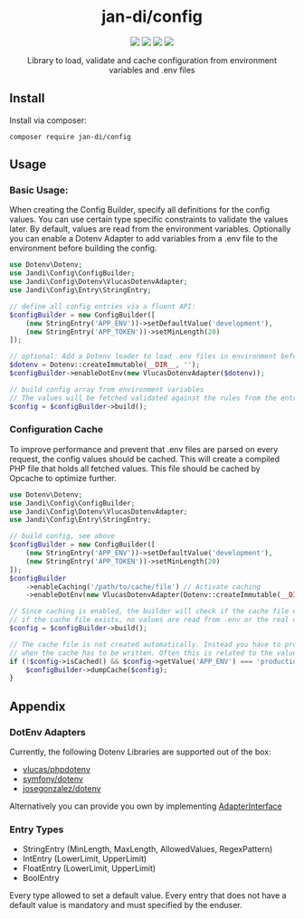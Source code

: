 <h1 align="center">jan-di/config</h1>
<p align="center">
    <a alt="Packagist" href="https://packagist.org/packages/jan-di/config"><img src="https://img.shields.io/packagist/v/jan-di/config"></a>
    <a alt="Packagist" href="https://packagist.org/packages/jan-di/config"><img src="https://img.shields.io/packagist/stars/jan-di/config"></a>
    <a alt="Packagist" href="https://packagist.org/packages/jan-di/config"><img src="https://img.shields.io/packagist/php-v/jan-di/config"/></a>
    <a alt="LICENSE" href="https://github.com/jan-di/php-config/blob/main/LICENSE"><img src="https://img.shields.io/packagist/l/jan-di/config"/></a>
</p>
<p align="center">
Library to load, validate and cache configuration from environment variables and .env files
<p>

## Install

Install via composer:

`composer require jan-di/config`

## Usage

### Basic Usage:

When creating the Config Builder, specify all definitions for the config values. You can use certain type specific constraints to validate the values later. By default, values are read from the environment variables. Optionally you can enable a Dotenv Adapter to add variables from a .env file to the environment before building the config.

```php
use Dotenv\Dotenv;
use Jandi\Config\ConfigBuilder;
use Jandi\Config\Dotenv\VlucasDotenvAdapter;
use Jandi\Config\Entry\StringEntry;

// define all config entries via a fluent API:
$configBuilder = new ConfigBuilder([
    (new StringEntry('APP_ENV'))->setDefaultValue('development'),
    (new StringEntry('APP_TOKEN'))->setMinLength(20)
]);

// optional: Add a Dotenv loader to load .env files in environment before building config
$dotenv = Dotenv::createImmutable(__DIR__, '');
$configBuilder->enableDotEnv(new VlucasDotenvAdapter($dotenv));

// build config array from environment variables
// The values will be fetched validated against the rules from the entries.
$config = $configBuilder->build();
```

### Configuration Cache

To improve performance and prevent that .env files are parsed on every request, the config values should be cached. This will create a compiled PHP file that holds all fetched values. This file should be cached by Opcache to optimize further.

```php
use Dotenv\Dotenv;
use Jandi\Config\ConfigBuilder;
use Jandi\Config\Dotenv\VlucasDotenvAdapter;
use Jandi\Config\Entry\StringEntry;

// build config, see above
$configBuilder = new ConfigBuilder([
    (new StringEntry('APP_ENV'))->setDefaultValue('development'),
    (new StringEntry('APP_TOKEN'))->setMinLength(20)
]);
$configBuilder
    ->enableCaching('/path/to/cache/file') // Activate caching
    ->enableDotEnv(new VlucasDotenvAdapter(Dotenv::createImmutable(__DIR__, '.env')));

// Since caching is enabled, the builder will check if the cache file exists.
// if the cache file exists, no values are read from .env or the real environment.
$config = $configBuilder->build();

// The cache file is not created automatically. Instead you have to provide a condition,
// when the cache has to be written. Often this is related to the values inside the config.
if (!$config->isCached() && $config->getValue('APP_ENV') === 'production') {
    $configBuilder->dumpCache($config);
}
```

## Appendix

### DotEnv Adapters

Currently, the following Dotenv Libraries are supported out of the box:

- [vlucas/phpdotenv](https://github.com/vlucas/phpdotenv)
- [symfony/dotenv](https://github.com/symfony/dotenv)
- [josegonzalez/dotenv](https://github.com/josegonzalez/php-dotenv)

Alternatively you can provide you own by implementing [AdapterInterface](https://github.com/jan-di/php-config/blob/main/src/Dotenv/AdapterInterface.php)

### Entry Types

- StringEntry (MinLength, MaxLength, AllowedValues, RegexPattern)
- IntEntry (LowerLimit, UpperLimit)
- FloatEntry (LowerLimit, UpperLimit)
- BoolEntry

Every type allowed to set a default value. Every entry that does not have a default value is mandatory and must specified by the enduser.